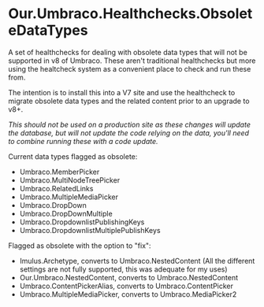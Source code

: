 # Our.Umbraco.Healthchecks.ObsoleteDataTypes

A set of healthchecks for dealing with obsolete data types that will not be supported in v8 of Umbraco. These aren't traditional healthchecks but more using the healtcheck system as a convenient place to check and run these from.

The intention is to install this into a V7 site and use the healthcheck to migrate obsolete data types and the related content prior to an upgrade to v8+.

*This should not be used on a production site as these changes will update the database, but will not update the code relying on the data, you'll need to combine running these with a code update.*

Current data types flagged as obsolete:

* Umbraco.MemberPicker
* Umbraco.MultiNodeTreePicker
* Umbraco.RelatedLinks
* Umbraco.MultipleMediaPicker
* Umbraco.DropDown
* Umbraco.DropDownMultiple
* Umbraco.DropdownlistPublishingKeys
* Umbraco.DropdownlistMultiplePublishKeys

Flagged as obsolete with the option to "fix":

* Imulus.Archetype, converts to Umbraco.NestedContent (All the different settings are not fully supported, this was adequate for my uses)
* Our.Umbraco.NestedContent, converts to Umbraco.NestedContent
* Umbraco.ContentPickerAlias, converts to Umbraco.ContentPicker
* Umbraco.MultipleMediaPicker, converts to Umbraco.MediaPicker2
